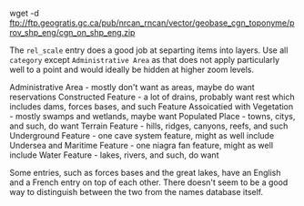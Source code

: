 wget -d ftp://ftp.geogratis.gc.ca/pub/nrcan_rncan/vector/geobase_cgn_toponyme/prov_shp_eng/cgn_on_shp_eng.zip

The `rel_scale` entry does a good job at separting items into layers. Use all `category` except `Administrative
Area` as that does not apply particularly well to a point and would ideally be hidden at higher zoom levels.

 Administrative Area - mostly don't want as areas, maybe do want reservations
 Constructed Feature - a lot of drains, probably want rest which includes dams, forces bases, and such
 Feature Assoicatied with Vegetation - mostly swamps and wetlands, maybe want
 Populated Place - towns, citys, and such, do want
 Terrain Feature - hills, ridges, canyons, reefs, and such
 Underground Feature - one cave system feature, might as well include
 Undersea and Maritime Feature - one niagra fan feature, might as well include
 Water Feature - lakes, rivers, and such, do want

Some entries, such as forces bases and the great lakes, have an English and a French entry on top of each
other. There doesn't seem to be a good way to distinguish between the two from the names database itself.
